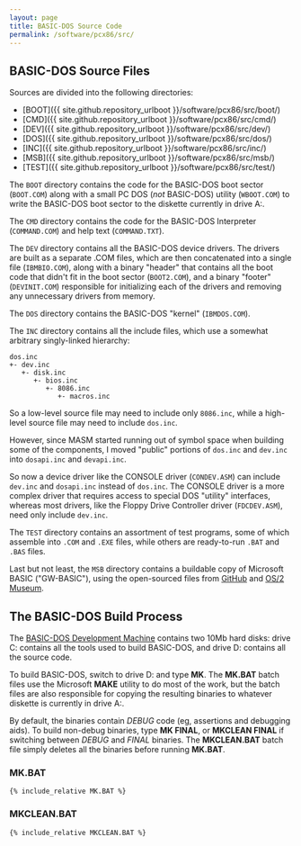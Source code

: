 ```yaml
---
layout: page
title: BASIC-DOS Source Code
permalink: /software/pcx86/src/
---
```


## BASIC-DOS Source Files

Sources are divided into the following directories:

  - [BOOT]({{ site.github.repository_urlboot }}/software/pcx86/src/boot/)
  - [CMD]({{ site.github.repository_urlboot }}/software/pcx86/src/cmd/)
  - [DEV]({{ site.github.repository_urlboot }}/software/pcx86/src/dev/)
  - [DOS]({{ site.github.repository_urlboot }}/software/pcx86/src/dos/)
  - [INC]({{ site.github.repository_urlboot }}/software/pcx86/src/inc/)
  - [MSB]({{ site.github.repository_urlboot }}/software/pcx86/src/msb/)
  - [TEST]({{ site.github.repository_urlboot }}/software/pcx86/src/test/)

The `BOOT` directory contains the code for the BASIC-DOS boot sector
(`BOOT.COM`) along with a small PC DOS (*not* BASIC-DOS) utility (`WBOOT.COM`)
to write the BASIC-DOS boot sector to the diskette currently in drive A:.

The `CMD` directory contains the code for the BASIC-DOS Interpreter
(`COMMAND.COM`) and help text (`COMMAND.TXT`).

The `DEV` directory contains all the BASIC-DOS device drivers.
The drivers are built as a separate .COM files, which are then concatenated
into a single file (`IBMBIO.COM`), along with a binary "header" that contains
all the boot code that didn't fit in the boot sector (`BOOT2.COM`), and a
binary "footer" (`DEVINIT.COM`) responsible for initializing each of the
drivers and removing any unnecessary drivers from memory.

The `DOS` directory contains the BASIC-DOS "kernel" (`IBMDOS.COM`).

The `INC` directory contains all the include files, which use a somewhat
arbitrary singly-linked hierarchy:

    dos.inc
    +- dev.inc
       +- disk.inc
          +- bios.inc
             +- 8086.inc
                +- macros.inc

So a low-level source file may need to include only `8086.inc`, while a
high-level source file may need to include `dos.inc`.

However, since MASM started running out of symbol space when building some
of the components, I moved "public" portions of `dos.inc` and `dev.inc`
into `dosapi.inc` and `devapi.inc`.

So now a device driver like the CONSOLE driver (`CONDEV.ASM`) can include
`dev.inc` and `dosapi.inc` instead of `dos.inc`.  The CONSOLE driver is a
more complex driver that requires access to special DOS "utility" interfaces,
whereas most drivers, like the Floppy Drive Controller driver (`FDCDEV.ASM`),
need only include `dev.inc`.

The `TEST` directory contains an assortment of test programs, some of which
assemble into `.COM` and `.EXE` files, while others are ready-to-run `.BAT`
and `.BAS` files.

Last but not least, the `MSB` directory contains a buildable copy of Microsoft
BASIC ("GW-BASIC"), using the open-sourced files from
[GitHub](https://github.com/microsoft/GW-BASIC) and
[OS/2 Museum](https://github.com/jeffpar/basicdos/blob/master/software/pcx86/src/msb/OEM.ASM).

## The BASIC-DOS Build Process

The [BASIC-DOS Development Machine](/maplebar/dev/) contains two 10Mb hard
disks: drive C: contains all the tools used to build BASIC-DOS, and drive D:
contains all the source code.

To build BASIC-DOS, switch to drive D: and type **MK**. The **MK.BAT** batch
files use the Microsoft **MAKE** utility to do most of the work, but the batch
files are also responsible for copying the resulting binaries to whatever
diskette is currently in drive A:.

By default, the binaries contain *DEBUG* code (eg, assertions and debugging
aids).  To build non-debug binaries, type **MK FINAL**, or **MKCLEAN FINAL**
if switching between *DEBUG* and *FINAL* binaries.  The **MKCLEAN.BAT** batch
file simply deletes all the binaries before running **MK.BAT**.

### MK.BAT

```
{% include_relative MK.BAT %}
```

### MKCLEAN.BAT

```
{% include_relative MKCLEAN.BAT %}
```

